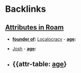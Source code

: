 
# Backlinks
## [Attributes in Roam](<Attributes in Roam.md>)
- **[founder of](<founder of.md>):** [Localocracy](<Localocracy.md>)
            - **[age](<age.md>):**

- [Josh](<Josh.md>)
            - **[age](<age.md>):**

- ## {{attr-table: [age](<age.md>)}

